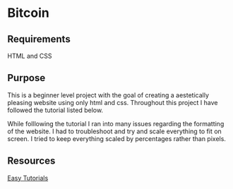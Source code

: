 # Bitcoin
## Requirements
HTML and CSS

## Purpose
This is a beginner level project with the goal of creating a aestetically pleasing website using only html and css. Throughout this project I have followed the tutorial listed below. 

While folllowing the tutorial I ran into many issues regarding the formatting of the website. I had to troubleshoot and try and scale everything to fit on screen. I tried to keep everything scaled by percentages rather than pixels.

## Resources
[Easy Tutorials](https://www.youtube.com/watch?v=-2LtZRi6Q0s)